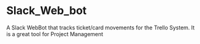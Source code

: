 # Slack_Web_bot
A Slack WebBot that tracks ticket/card movements for the Trello System.
It is a great tool for Project Management
